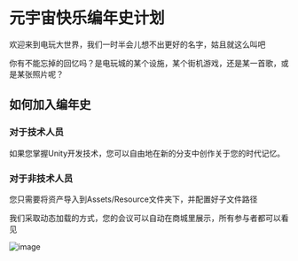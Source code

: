 # 元宇宙快乐编年史计划

欢迎来到电玩大世界，我们一时半会儿想不出更好的名字，姑且就这么叫吧

你有不能忘掉的回忆吗？是电玩城的某个设施，某个街机游戏，还是某一首歌，或是某张照片呢？

## 如何加入编年史

### 对于技术人员

如果您掌握Unity开发技术，您可以自由地在新的分支中创作关于您的时代记忆。

### 对于非技术人员

您只需要将资产导入到Assets/Resource文件夹下，并配置好子文件路径

我们采取动态加载的方式，您的会议可以自动在商城里展示，所有参与者都可以看见

![image](https://github.com/user-attachments/assets/1d40b8ea-4021-47fd-9089-0942abbc68d4)
